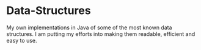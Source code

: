 # Data-Structures
My own implementations in Java of some of the most known data structures. I am putting my efforts into making them readable, efficient 
and easy to use.
